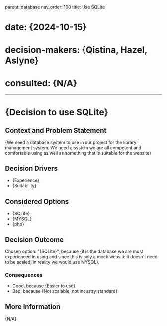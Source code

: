 parent: database
nav_order: 100
title: Use SQLite

# date: {2024-10-15}
# decision-makers: {Qistina, Hazel, Aslyne}
# consulted: {N/A}
---

# {Decision to use SQLite}

## Context and Problem Statement

{We need a database system to use in our project for the library management system. We need a system we are all competent and comfortable using as well as something that is suitable for the website}

## Decision Drivers

* {Experience}
* {Suitability}

## Considered Options

* {SQLite}
* {MYSQL}
* {php}

## Decision Outcome

Chosen option: "{SQLite}", because {it is the database we are most experienced in using and since this is only a mock website it doesn't need to be scaled, in reality we would use MYSQL}.

### Consequences

* Good, because {Easier to use}
* Bad, because {Not scalable, not industry standard}

## More Information

{N/A}
